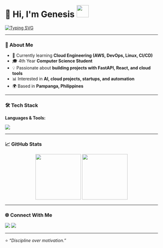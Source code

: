 # 👋 Hi, I'm Genesis <img src="https://media.giphy.com/media/hvRJCLFzcasrR4ia7z/giphy.gif" width="40px">  

[![Typing SVG](https://readme-typing-svg.herokuapp.com?size=24&color=1ABC9C&lines=Computer+Science+Student;Aspiring+Cloud+%26+DevOps+Engineer;Always+Learning+%F0%9F%92%AA)](https://git.io/typing-svg)

---

### 🚀 About Me  
- 🌱 Currently learning **Cloud Engineering (AWS, DevOps, Linux, CI/CD)**  
- 🎓 4th Year **Computer Science Student**  
- 💡 Passionate about **building projects with FastAPI, React, and cloud tools**  
- 📊 Interested in **AI, cloud projects, startups, and automation**  
- 🌍 Based in **Pampanga, Philippines**  

---

### 🛠 Tech Stack  

**Languages & Tools:**  
<p>
  <img src="https://skillicons.dev/icons?i=python,fastapi,react,js,html,css,docker,linux,aws,mongodb,git,github,vscode,tailwind" />
</p>  

---

### 📈 GitHub Stats  

<p align="center">
  <img src="https://github-readme-stats.vercel.app/api?username=GenesisGrant&show_icons=true&theme=tokyonight" height="150" />
  <img src="https://github-readme-stats.vercel.app/api/top-langs/?username=GenesisGrant&layout=compact&theme=tokyonight" height="150" />
</p>

---

### 🌐 Connect With Me  
<p>
  <a href="https://www.linkedin.com/in/genesis-grant-vivero-861519364/" target="_blank"><img src="https://skillicons.dev/icons?i=linkedin" /></a>
  <a href="mailto:genesisgrantvivero@gmail.com"><img src="https://skillicons.dev/icons?i=gmail" /></a>
</p>  

---

⭐️ _“Discipline over motivation.”_  
